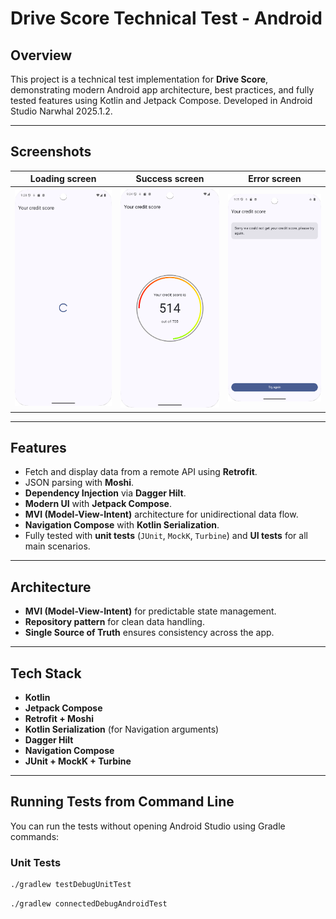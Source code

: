 ﻿# Drive Score Technical Test - Android

## Overview

This project is a technical test implementation for **Drive Score**, demonstrating modern Android app architecture, best practices, and fully tested features using Kotlin and Jetpack Compose. Developed in Android Studio Narwhal 2025.1.2.

---

## Screenshots

| Loading screen                               | Success screen                               | Error screen                             |
|----------------------------------------------|----------------------------------------------|------------------------------------------|
| ![Loading.png](readme-resources/Loading.png) | ![Success.png](readme-resources/Success.png) | ![Error.png](readme-resources/Error.png) |

---

## Features

- Fetch and display data from a remote API using **Retrofit**.
- JSON parsing with **Moshi**.
- **Dependency Injection** via **Dagger Hilt**.
- **Modern UI** with **Jetpack Compose**.
- **MVI (Model-View-Intent)** architecture for unidirectional data flow.
- **Navigation Compose** with **Kotlin Serialization**.
- Fully tested with **unit tests** (`JUnit`, `MockK`, `Turbine`) and **UI tests** for all main scenarios.

---

## Architecture

- **MVI (Model-View-Intent)** for predictable state management.
- **Repository pattern** for clean data handling.
- **Single Source of Truth** ensures consistency across the app.

---

## Tech Stack

- **Kotlin**
- **Jetpack Compose**
- **Retrofit + Moshi**
- **Kotlin Serialization** (for Navigation arguments)
- **Dagger Hilt**
- **Navigation Compose**
- **JUnit + MockK + Turbine**

---

## Running Tests from Command Line

You can run the tests without opening Android Studio using Gradle commands:

### Unit Tests
```bash
./gradlew testDebugUnitTest
```
```bash
./gradlew connectedDebugAndroidTest
```


